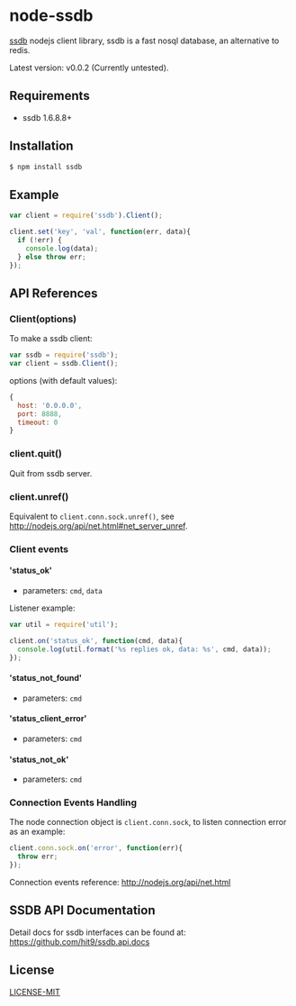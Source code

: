 node-ssdb
=========

[ssdb](https://github.com/ideawu/ssdb) nodejs client library, 
ssdb is a fast nosql database, an alternative to redis.

Latest version: v0.0.2 (Currently untested).

Requirements
-------------

- ssdb 1.6.8.8+

Installation
-------------

```bash
$ npm install ssdb
```

Example
--------

```js
var client = require('ssdb').Client();

client.set('key', 'val', function(err, data){
  if (!err) {
    console.log(data);
  } else throw err;
});
```

API References
--------------

### Client(options)

To make a ssdb client:

```js
var ssdb = require('ssdb');
var client = ssdb.Client();
```

options (with default values):

```js
{
  host: '0.0.0.0',
  port: 8888,
  timeout: 0
}
```

### client.quit()

Quit from ssdb server.

### client.unref()

Equivalent to `client.conn.sock.unref()`, see http://nodejs.org/api/net.html#net_server_unref.

### Client events

#### 'status_ok'

- parameters: `cmd`, `data`

Listener example:
```js
var util = require('util');

client.on('status_ok', function(cmd, data){
  console.log(util.format('%s replies ok, data: %s', cmd, data));
});
```

#### 'status_not_found'

- parameters: `cmd`

#### 'status_client_error'

- parameters: `cmd`

#### 'status_not_ok'

- parameters: `cmd`

### Connection Events Handling

The node connection object is `client.conn.sock`, to listen connection error as an example:

```js
client.conn.sock.on('error', function(err){
  throw err;
});
```

Connection events reference: http://nodejs.org/api/net.html

SSDB API Documentation
----------------------

Detail docs for ssdb interfaces can be found at: https://github.com/hit9/ssdb.api.docs

License
-------

[LICENSE-MIT](./LICENSE-MIT)
